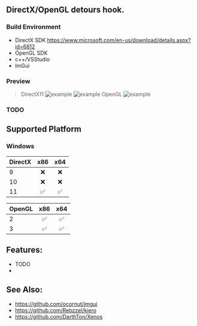 ## DirectX/OpenGL  detours hook. 

### Build Environment
- DirectX SDK https://www.microsoft.com/en-us/download/details.aspx?id=6812
- OpenGL SDK
- c++/VSStudio 
- ImGui
### Preview

> DirectX11
![example](https://raw.githubusercontent.com/marlkiller/d3dhook_kiero/master/image/dx11_1.jpg)
![example](https://raw.githubusercontent.com/marlkiller/d3dhook_kiero/master/image/dx11_2.jpg)
> OpenGL
![example](https://raw.githubusercontent.com/marlkiller/d3dhook_kiero/master/image/open_gl.jpg)

### TODO


## Supported Platform

### Windows
| DirectX                             | x86 | x64 |
| :---------------------------------- | :------: | :----: | 
| 9   |    ❌    |   ❌   | 
| 10  |    ❌    |   ❌   |
| 11  |    ✅    |   ✅   |  

| OpenGL                             | x86 | x64 |
| :---------------------------------- | :------: | :----: | 
| 2   |    ✅    |   ✅   | 
| 3  |    ✅    |   ✅   | 


## Features:
- TODO
- 


## See Also:
- https://github.com/ocornut/imgui
- https://github.com/Rebzzel/kiero
- https://github.com/DarthTon/Xenos
